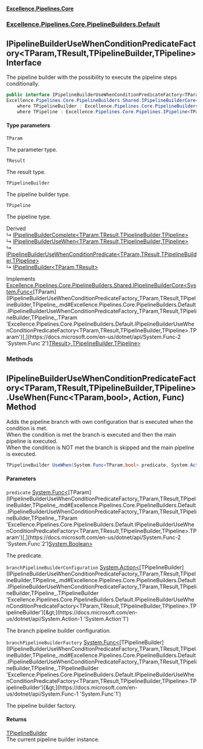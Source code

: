 #### [Excellence.Pipelines.Core](Excellence.Pipelines.md 'Excellence.Pipelines')
### [Excellence.Pipelines.Core.PipelineBuilders.Default](Excellence.Pipelines.md#Excellence.Pipelines.Core.PipelineBuilders.Default 'Excellence.Pipelines.Core.PipelineBuilders.Default')

## IPipelineBuilderUseWhenConditionPredicateFactory<TParam,TResult,TPipelineBuilder,TPipeline> Interface

The pipeline builder with the possibility to execute the pipeline steps conditionally.

```csharp
public interface IPipelineBuilderUseWhenConditionPredicateFactory<TParam,TResult,TPipelineBuilder,out TPipeline> :
Excellence.Pipelines.Core.PipelineBuilders.Shared.IPipelineBuilderCore<System.Func<TParam, TResult>, TPipelineBuilder, TPipeline>
    where TPipelineBuilder : Excellence.Pipelines.Core.PipelineBuilders.Default.IPipelineBuilderUseWhenConditionPredicateFactory<TParam, TResult, TPipelineBuilder, TPipeline>
    where TPipeline : Excellence.Pipelines.Core.Pipelines.IPipeline<TParam, TResult>
```
#### Type parameters

<a name='Excellence.Pipelines.Core.PipelineBuilders.Default.IPipelineBuilderUseWhenConditionPredicateFactory_TParam,TResult,TPipelineBuilder,TPipeline_.TParam'></a>

`TParam`

The parameter type.

<a name='Excellence.Pipelines.Core.PipelineBuilders.Default.IPipelineBuilderUseWhenConditionPredicateFactory_TParam,TResult,TPipelineBuilder,TPipeline_.TResult'></a>

`TResult`

The result type.

<a name='Excellence.Pipelines.Core.PipelineBuilders.Default.IPipelineBuilderUseWhenConditionPredicateFactory_TParam,TResult,TPipelineBuilder,TPipeline_.TPipelineBuilder'></a>

`TPipelineBuilder`

The pipeline builder type.

<a name='Excellence.Pipelines.Core.PipelineBuilders.Default.IPipelineBuilderUseWhenConditionPredicateFactory_TParam,TResult,TPipelineBuilder,TPipeline_.TPipeline'></a>

`TPipeline`

The pipeline type.

Derived  
&#8627; [IPipelineBuilderComplete&lt;TParam,TResult,TPipelineBuilder,TPipeline&gt;](IPipelineBuilderComplete_TParam,TResult,TPipelineBuilder,TPipeline_.md 'Excellence.Pipelines.Core.PipelineBuilders.Default.IPipelineBuilderComplete<TParam,TResult,TPipelineBuilder,TPipeline>')  
&#8627; [IPipelineBuilderUseWhen&lt;TParam,TResult,TPipelineBuilder,TPipeline&gt;](IPipelineBuilderUseWhen_TParam,TResult,TPipelineBuilder,TPipeline_.md 'Excellence.Pipelines.Core.PipelineBuilders.Default.IPipelineBuilderUseWhen<TParam,TResult,TPipelineBuilder,TPipeline>')  
&#8627; [IPipelineBuilderUseWhenConditionPredicate&lt;TParam,TResult,TPipelineBuilder,TPipeline&gt;](IPipelineBuilderUseWhenConditionPredicate_TParam,TResult,TPipelineBuilder,TPipeline_.md 'Excellence.Pipelines.Core.PipelineBuilders.Default.IPipelineBuilderUseWhenConditionPredicate<TParam,TResult,TPipelineBuilder,TPipeline>')  
&#8627; [IPipelineBuilder&lt;TParam,TResult&gt;](IPipelineBuilder_TParam,TResult_.md 'Excellence.Pipelines.Core.PipelineBuilders.IPipelineBuilder<TParam,TResult>')

Implements [Excellence.Pipelines.Core.PipelineBuilders.Shared.IPipelineBuilderCore&lt;](IPipelineBuilderCore_TPipelineDelegate,TPipelineBuilder,TPipeline_.md 'Excellence.Pipelines.Core.PipelineBuilders.Shared.IPipelineBuilderCore<TPipelineDelegate,TPipelineBuilder,TPipeline>')[System.Func&lt;](https://docs.microsoft.com/en-us/dotnet/api/System.Func-2 'System.Func`2')[TParam](IPipelineBuilderUseWhenConditionPredicateFactory_TParam,TResult,TPipelineBuilder,TPipeline_.md#Excellence.Pipelines.Core.PipelineBuilders.Default.IPipelineBuilderUseWhenConditionPredicateFactory_TParam,TResult,TPipelineBuilder,TPipeline_.TParam 'Excellence.Pipelines.Core.PipelineBuilders.Default.IPipelineBuilderUseWhenConditionPredicateFactory<TParam,TResult,TPipelineBuilder,TPipeline>.TParam')[,](https://docs.microsoft.com/en-us/dotnet/api/System.Func-2 'System.Func`2')[TResult](IPipelineBuilderUseWhenConditionPredicateFactory_TParam,TResult,TPipelineBuilder,TPipeline_.md#Excellence.Pipelines.Core.PipelineBuilders.Default.IPipelineBuilderUseWhenConditionPredicateFactory_TParam,TResult,TPipelineBuilder,TPipeline_.TResult 'Excellence.Pipelines.Core.PipelineBuilders.Default.IPipelineBuilderUseWhenConditionPredicateFactory<TParam,TResult,TPipelineBuilder,TPipeline>.TResult')[&gt;](https://docs.microsoft.com/en-us/dotnet/api/System.Func-2 'System.Func`2')[,](IPipelineBuilderCore_TPipelineDelegate,TPipelineBuilder,TPipeline_.md 'Excellence.Pipelines.Core.PipelineBuilders.Shared.IPipelineBuilderCore<TPipelineDelegate,TPipelineBuilder,TPipeline>')[TPipelineBuilder](IPipelineBuilderUseWhenConditionPredicateFactory_TParam,TResult,TPipelineBuilder,TPipeline_.md#Excellence.Pipelines.Core.PipelineBuilders.Default.IPipelineBuilderUseWhenConditionPredicateFactory_TParam,TResult,TPipelineBuilder,TPipeline_.TPipelineBuilder 'Excellence.Pipelines.Core.PipelineBuilders.Default.IPipelineBuilderUseWhenConditionPredicateFactory<TParam,TResult,TPipelineBuilder,TPipeline>.TPipelineBuilder')[,](IPipelineBuilderCore_TPipelineDelegate,TPipelineBuilder,TPipeline_.md 'Excellence.Pipelines.Core.PipelineBuilders.Shared.IPipelineBuilderCore<TPipelineDelegate,TPipelineBuilder,TPipeline>')[TPipeline](IPipelineBuilderUseWhenConditionPredicateFactory_TParam,TResult,TPipelineBuilder,TPipeline_.md#Excellence.Pipelines.Core.PipelineBuilders.Default.IPipelineBuilderUseWhenConditionPredicateFactory_TParam,TResult,TPipelineBuilder,TPipeline_.TPipeline 'Excellence.Pipelines.Core.PipelineBuilders.Default.IPipelineBuilderUseWhenConditionPredicateFactory<TParam,TResult,TPipelineBuilder,TPipeline>.TPipeline')[&gt;](IPipelineBuilderCore_TPipelineDelegate,TPipelineBuilder,TPipeline_.md 'Excellence.Pipelines.Core.PipelineBuilders.Shared.IPipelineBuilderCore<TPipelineDelegate,TPipelineBuilder,TPipeline>')
### Methods

<a name='Excellence.Pipelines.Core.PipelineBuilders.Default.IPipelineBuilderUseWhenConditionPredicateFactory_TParam,TResult,TPipelineBuilder,TPipeline_.UseWhen(System.Func_TParam,bool_,System.Action_TPipelineBuilder_,System.Func_TPipelineBuilder_)'></a>

## IPipelineBuilderUseWhenConditionPredicateFactory<TParam,TResult,TPipelineBuilder,TPipeline>.UseWhen(Func<TParam,bool>, Action<TPipelineBuilder>, Func<TPipelineBuilder>) Method

Adds the pipeline branch with own configuration that is executed when the condition is met.  
When the condition is met the branch is executed and then the main pipeline is executed.  
When the condition is NOT met the branch is skipped and the main pipeline is executed.

```csharp
TPipelineBuilder UseWhen(System.Func<TParam,bool> predicate, System.Action<TPipelineBuilder> branchPipelineBuilderConfiguration, System.Func<TPipelineBuilder> branchPipelineBuilderFactory);
```
#### Parameters

<a name='Excellence.Pipelines.Core.PipelineBuilders.Default.IPipelineBuilderUseWhenConditionPredicateFactory_TParam,TResult,TPipelineBuilder,TPipeline_.UseWhen(System.Func_TParam,bool_,System.Action_TPipelineBuilder_,System.Func_TPipelineBuilder_).predicate'></a>

`predicate` [System.Func&lt;](https://docs.microsoft.com/en-us/dotnet/api/System.Func-2 'System.Func`2')[TParam](IPipelineBuilderUseWhenConditionPredicateFactory_TParam,TResult,TPipelineBuilder,TPipeline_.md#Excellence.Pipelines.Core.PipelineBuilders.Default.IPipelineBuilderUseWhenConditionPredicateFactory_TParam,TResult,TPipelineBuilder,TPipeline_.TParam 'Excellence.Pipelines.Core.PipelineBuilders.Default.IPipelineBuilderUseWhenConditionPredicateFactory<TParam,TResult,TPipelineBuilder,TPipeline>.TParam')[,](https://docs.microsoft.com/en-us/dotnet/api/System.Func-2 'System.Func`2')[System.Boolean](https://docs.microsoft.com/en-us/dotnet/api/System.Boolean 'System.Boolean')[&gt;](https://docs.microsoft.com/en-us/dotnet/api/System.Func-2 'System.Func`2')

The predicate.

<a name='Excellence.Pipelines.Core.PipelineBuilders.Default.IPipelineBuilderUseWhenConditionPredicateFactory_TParam,TResult,TPipelineBuilder,TPipeline_.UseWhen(System.Func_TParam,bool_,System.Action_TPipelineBuilder_,System.Func_TPipelineBuilder_).branchPipelineBuilderConfiguration'></a>

`branchPipelineBuilderConfiguration` [System.Action&lt;](https://docs.microsoft.com/en-us/dotnet/api/System.Action-1 'System.Action`1')[TPipelineBuilder](IPipelineBuilderUseWhenConditionPredicateFactory_TParam,TResult,TPipelineBuilder,TPipeline_.md#Excellence.Pipelines.Core.PipelineBuilders.Default.IPipelineBuilderUseWhenConditionPredicateFactory_TParam,TResult,TPipelineBuilder,TPipeline_.TPipelineBuilder 'Excellence.Pipelines.Core.PipelineBuilders.Default.IPipelineBuilderUseWhenConditionPredicateFactory<TParam,TResult,TPipelineBuilder,TPipeline>.TPipelineBuilder')[&gt;](https://docs.microsoft.com/en-us/dotnet/api/System.Action-1 'System.Action`1')

The branch pipeline builder configuration.

<a name='Excellence.Pipelines.Core.PipelineBuilders.Default.IPipelineBuilderUseWhenConditionPredicateFactory_TParam,TResult,TPipelineBuilder,TPipeline_.UseWhen(System.Func_TParam,bool_,System.Action_TPipelineBuilder_,System.Func_TPipelineBuilder_).branchPipelineBuilderFactory'></a>

`branchPipelineBuilderFactory` [System.Func&lt;](https://docs.microsoft.com/en-us/dotnet/api/System.Func-1 'System.Func`1')[TPipelineBuilder](IPipelineBuilderUseWhenConditionPredicateFactory_TParam,TResult,TPipelineBuilder,TPipeline_.md#Excellence.Pipelines.Core.PipelineBuilders.Default.IPipelineBuilderUseWhenConditionPredicateFactory_TParam,TResult,TPipelineBuilder,TPipeline_.TPipelineBuilder 'Excellence.Pipelines.Core.PipelineBuilders.Default.IPipelineBuilderUseWhenConditionPredicateFactory<TParam,TResult,TPipelineBuilder,TPipeline>.TPipelineBuilder')[&gt;](https://docs.microsoft.com/en-us/dotnet/api/System.Func-1 'System.Func`1')

The pipeline builder factory.

#### Returns
[TPipelineBuilder](IPipelineBuilderUseWhenConditionPredicateFactory_TParam,TResult,TPipelineBuilder,TPipeline_.md#Excellence.Pipelines.Core.PipelineBuilders.Default.IPipelineBuilderUseWhenConditionPredicateFactory_TParam,TResult,TPipelineBuilder,TPipeline_.TPipelineBuilder 'Excellence.Pipelines.Core.PipelineBuilders.Default.IPipelineBuilderUseWhenConditionPredicateFactory<TParam,TResult,TPipelineBuilder,TPipeline>.TPipelineBuilder')  
The current pipeline builder instance.